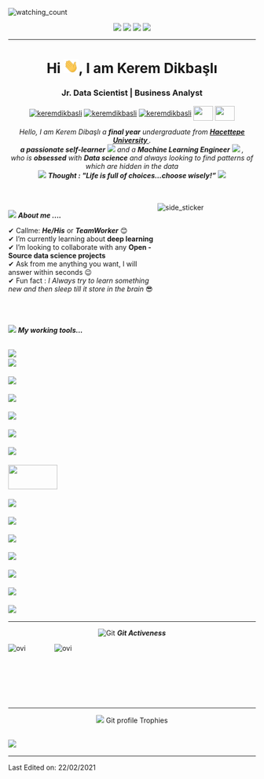 

<p align="left"> 
<img src="https://komarev.com/ghpvc/?username=keremdikbasli&color=brightgreen" alt="watching_count" />
 </p>
 <p align="center">
<img src="https://img.shields.io/badge/Age-23-blue" />
  <img src="https://img.shields.io/badge/Focus-Machine%20Learning-brightgreen" />
  <img src="https://img.shields.io/badge/Lives-Turkey-success" />
  <img src="https://img.shields.io/badge/Languages-English%20%26%20Turkish-brightgreen" />
</p>
<hr>
<h1 align="center">Hi <img src="https://raw.githubusercontent.com/ABSphreak/ABSphreak/master/gifs/Hi.gif" width="30px">, I am Kerem Dikbaşlı </h1>
<h3 align="center"> Jr. Data Scientist | Business Analyst </h3>
<p align="center">
<a href="https://www.hackerrank.com/keremdikbasli" target="blank"><img align="center" src="https://cdn.worldvectorlogo.com/logos/hackerrank.svg" alt="keremdikbasli" height="30" width="40" /></a>
<a href="https://www.linkedin.com/in/kerem-dikbasli/" target="blank"><img align="center" src="https://upload.wikimedia.org/wikipedia/commons/c/ca/LinkedIn_logo_initials.png" alt="keremdikbasli" height="30" width="40" /></a>  
<a href="https://www.instagram.com/keremdikbasli/" target="blank"><img align="center" src="https://upload.wikimedia.org/wikipedia/commons/9/95/Instagram_logo_2022.svg" alt="keremdikbasli" height="30" width="40" /></a>
 <a href = " https://www.kaggle.com/keremdikbasli"><img align="center" src="https://cdn.icon-icons.com/icons2/2699/PNG/512/kaggle_logo_icon_168474.png" height="30" width="40" /></a>
 <a href = "mailto: keremdikbasli@gmail.com"><img align="center" src="https://www.logo.wine/a/logo/Gmail/Gmail-Logo.wine.svgg" height="30" width="40" /></a>
</p>
</p>



<p align="center">
  <em>
    Hello, I am Kerem Dibaşlı a <b>final year</b> undergraduate from <a href="https://www.hacettepe.edu.tr/"> <b> Hacettepe University </b> </a>. <br>
    <b>a passionate self-learner</b> <img src="https://github.com/TheDudeThatCode/TheDudeThatCode/blob/master/Assets/Developer.gif" width="30px"> and a <b>Machine Learning Engineer</b>&nbsp;<img src="https://github.com/TheDudeThatCode/TheDudeThatCode/blob/master/Assets/Designer.gif" width="36px">&nbsp,<br>who is <b>obsessed</b>
    with <b>Data science</b> and always looking to find patterns of which are hidden in the data 
  </em> 
  <br>
  <img src="https://media.giphy.com/media/gH3LO09IOiZIqePwv9/giphy.gif" width="50" /> <b><i align="center">Thought : "Life is full of choices…choose wisely!”</i></b> <img src="https://media.giphy.com/media/qjqUcgIyRjsl2/giphy.gif" width="50" />
</p>
<br><br>
<img align="right" width=200px height=200px alt="side_sticker" src="https://media.giphy.com/media/TEnXkcsHrP4YedChhA/giphy.gif" />

<img src="https://media.giphy.com/media/iY8CRBdQXODJSCERIr/giphy.gif" width="30px">&nbsp;***About me ....***

✔ Callme: ***He/His*** or ***TeamWorker*** 😊 <br>
✔ I’m currently learning about **deep learning**<br>
✔ I’m looking to collaborate with any **Open - Source data science projects**<br>
✔ Ask from me anything you want, I will answer within seconds 😉<br>
✔ Fun fact : *I Always try to learn something new and then sleep till it store in the brain* 😎<br><br><br><br>
 

<img src="https://media.giphy.com/media/iY8CRBdQXODJSCERIr/giphy.gif" width="30px">&nbsp;***My working tools...***
<p align="left">
  
  <code> <img height="50" src="https://upload.wikimedia.org/wikipedia/commons/d/d0/RStudio_logo_flat.svg"></code>
  <code> <img height="50" src="https://upload.wikimedia.org/wikipedia/commons/e/eb/SPSS.png"> </code>
  <code> <img height="50" src="https://upload.wikimedia.org/wikipedia/commons/c/c3/Python-logo-notext.svg"> </code>
  <code> <img height="50" src="https://upload.wikimedia.org/wikipedia/commons/c/cf/New_Power_BI_Logo.svg"> </code>
  <code> <img height="50" src="https://upload.wikimedia.org/wikipedia/commons/7/7e/Spyder_logo.svg"> </code>
  <code> <img height="50" src="https://www.vectorlogo.zone/logos/jupyter/jupyter-ar21.svg"> </code>
  <code> <img height="50" src="https://www.vectorlogo.zone/logos/mysql/mysql-ar21.svg"> </code>
  <code> <img height="50" src="https://upload.wikimedia.org/wikipedia/commons/0/01/Created_with_Matplotlib-logo.svg" width='100'> </code>
  <code> <img height="50" src="https://upload.wikimedia.org/wikipedia/commons/thumb/e/ed/Pandas_logo.svg/768px-Pandas_logo.svg.png"> </code>
  <code> <img height="50" src="https://www.vectorlogo.zone/logos/numpy/numpy-ar21.svg"> </code>
  <code> <img height="50" src="https://raw.githubusercontent.com/valohai/ml-logos/master/scipy.svg"> </code>
  <code> <img height="50" src="https://upload.wikimedia.org/wikipedia/commons/2/29/Postgresql_elephant.svg"> </code>
  <code> <img height="50" src="https://seeklogo.com/images/S/scikit-learn-logo-8766D07E2E-seeklogo.com.png"> </code>
  <code> <img height="50" src="https://www.vectorlogo.zone/logos/tensorflow/tensorflow-ar21.svg"> </code>
  <code> <img height="50" src="https://www.vectorlogo.zone/logos/java/java-ar21.svg"> </code>
  <hr>
  <p align="center">
 <img src="https://media.giphy.com/media/W5eoZHPpUx9sapR0eu/giphy.gif" width="30px" alt="Git"/>&nbsp;<i><b>Git Activeness</b></i></p>
 
<p><img align="left" src="https://github-readme-stats.vercel.app/api/top-langs?username=keremdikbasli&show_icons=true&locale=en&layout=compact&theme=chartreuse-dark" alt="ovi" /></p>
<p>&nbsp;<img align="right" src="https://github-readme-stats.vercel.app/api?username=keremdikbasli&show_icons=true&locale=en&theme=chartreuse-dark" alt="ovi" width="410" /></p>
<br><br><br><br><br>

<hr>


<p align="center"><img src="https://media.giphy.com/media/QaMcXSekUWx7aogAUr/giphy.gif" width="30" />&nbsp;Git profile Trophies</p><br>
<img src="https://github-profile-trophy.vercel.app/?username=keremdikbasli&theme=juicyfresh&no-bg=true" />


-----


Last Edited on: 22/02/2021




